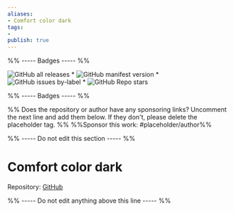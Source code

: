 ```yaml
---
aliases:
- Comfort color dark
tags: 
- 
publish: true
---
```


%% ----- Badges ----- %%

![GitHub all releases](https://img.shields.io/github/downloads/obsidian-ezs/obsidian-comfort-color-dark/total?color=573E7A&logo=github&style=for-the-badge) * ![GitHub manifest version](https://img.shields.io/github/manifest-json/v/obsidian-ezs/obsidian-comfort-color-dark?color=573E7A&logo=github&style=for-the-badge) * ![GitHub issues by-label](https://img.shields.io/github/issues/obsidian-ezs/obsidian-comfort-color-dark/help%20wanted?color=573E7A&logo=github&style=for-the-badge) * ![GitHub Repo stars](https://img.shields.io/github/stars/obsidian-ezs/obsidian-comfort-color-dark?color=573E7A&logo=github&style=for-the-badge)

%% ----- Badges ----- %%

%% Does the repository or author have any sponsoring links? Uncomment the next line and add them below. If they don't, please delete the placeholder tag. %%
%%Sponsor this work: #placeholder/author%%

%% ----- Do not edit this section ----- %%

# Comfort color dark

Repository: [GitHub](https://github.com/obsidian-ezs/obsidian-comfort-color-dark)



%% ----- Do not edit anything above this line ----- %% 
